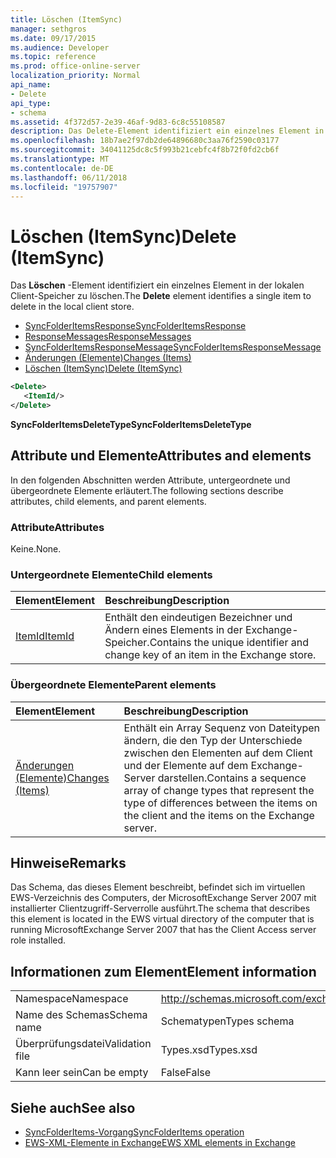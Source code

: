 ```yaml
---
title: Löschen (ItemSync)
manager: sethgros
ms.date: 09/17/2015
ms.audience: Developer
ms.topic: reference
ms.prod: office-online-server
localization_priority: Normal
api_name:
- Delete
api_type:
- schema
ms.assetid: 4f372d57-2e39-46af-9d83-6c8c55108587
description: Das Delete-Element identifiziert ein einzelnes Element in der lokalen Client-Speicher zu löschen.
ms.openlocfilehash: 18b7ae2f97db2de64896680c3aa76f2590c03177
ms.sourcegitcommit: 34041125dc8c5f993b21cebfc4f8b72f0fd2cb6f
ms.translationtype: MT
ms.contentlocale: de-DE
ms.lasthandoff: 06/11/2018
ms.locfileid: "19757907"
---
```

# <a name="delete-itemsync"></a><span data-ttu-id="d32b2-103">Löschen (ItemSync)</span><span class="sxs-lookup"><span data-stu-id="d32b2-103">Delete (ItemSync)</span></span>

<span data-ttu-id="d32b2-104">Das **Löschen** -Element identifiziert ein einzelnes Element in der lokalen Client-Speicher zu löschen.</span><span class="sxs-lookup"><span data-stu-id="d32b2-104">The **Delete** element identifies a single item to delete in the local client store.</span></span> 
  
- [<span data-ttu-id="d32b2-105">SyncFolderItemsResponse</span><span class="sxs-lookup"><span data-stu-id="d32b2-105">SyncFolderItemsResponse</span></span>](syncfolderitemsresponse.md)  
- [<span data-ttu-id="d32b2-106">ResponseMessages</span><span class="sxs-lookup"><span data-stu-id="d32b2-106">ResponseMessages</span></span>](responsemessages.md) 
- [<span data-ttu-id="d32b2-107">SyncFolderItemsResponseMessage</span><span class="sxs-lookup"><span data-stu-id="d32b2-107">SyncFolderItemsResponseMessage</span></span>](syncfolderitemsresponsemessage.md)  
- [<span data-ttu-id="d32b2-108">Änderungen (Elemente)</span><span class="sxs-lookup"><span data-stu-id="d32b2-108">Changes (Items)</span></span>](changes-items.md)  
- [<span data-ttu-id="d32b2-109">Löschen (ItemSync)</span><span class="sxs-lookup"><span data-stu-id="d32b2-109">Delete (ItemSync)</span></span>](delete-itemsync.md)
  
```xml
<Delete>
   <ItemId/>
</Delete>
```

<span data-ttu-id="d32b2-110">**SyncFolderItemsDeleteType**</span><span class="sxs-lookup"><span data-stu-id="d32b2-110">**SyncFolderItemsDeleteType**</span></span>

## <a name="attributes-and-elements"></a><span data-ttu-id="d32b2-111">Attribute und Elemente</span><span class="sxs-lookup"><span data-stu-id="d32b2-111">Attributes and elements</span></span>

<span data-ttu-id="d32b2-112">In den folgenden Abschnitten werden Attribute, untergeordnete und übergeordnete Elemente erläutert.</span><span class="sxs-lookup"><span data-stu-id="d32b2-112">The following sections describe attributes, child elements, and parent elements.</span></span>
  
### <a name="attributes"></a><span data-ttu-id="d32b2-113">Attribute</span><span class="sxs-lookup"><span data-stu-id="d32b2-113">Attributes</span></span>

<span data-ttu-id="d32b2-114">Keine.</span><span class="sxs-lookup"><span data-stu-id="d32b2-114">None.</span></span>
  
### <a name="child-elements"></a><span data-ttu-id="d32b2-115">Untergeordnete Elemente</span><span class="sxs-lookup"><span data-stu-id="d32b2-115">Child elements</span></span>

|<span data-ttu-id="d32b2-116">**Element**</span><span class="sxs-lookup"><span data-stu-id="d32b2-116">**Element**</span></span>|<span data-ttu-id="d32b2-117">**Beschreibung**</span><span class="sxs-lookup"><span data-stu-id="d32b2-117">**Description**</span></span>|
|:-----|:-----|
|[<span data-ttu-id="d32b2-118">ItemId</span><span class="sxs-lookup"><span data-stu-id="d32b2-118">ItemId</span></span>](itemid.md) <br/> |<span data-ttu-id="d32b2-119">Enthält den eindeutigen Bezeichner und Ändern eines Elements in der Exchange-Speicher.</span><span class="sxs-lookup"><span data-stu-id="d32b2-119">Contains the unique identifier and change key of an item in the Exchange store.</span></span>  <br/> |
   
### <a name="parent-elements"></a><span data-ttu-id="d32b2-120">Übergeordnete Elemente</span><span class="sxs-lookup"><span data-stu-id="d32b2-120">Parent elements</span></span>

|<span data-ttu-id="d32b2-121">**Element**</span><span class="sxs-lookup"><span data-stu-id="d32b2-121">**Element**</span></span>|<span data-ttu-id="d32b2-122">**Beschreibung**</span><span class="sxs-lookup"><span data-stu-id="d32b2-122">**Description**</span></span>|
|:-----|:-----|
|[<span data-ttu-id="d32b2-123">Änderungen (Elemente)</span><span class="sxs-lookup"><span data-stu-id="d32b2-123">Changes (Items)</span></span>](changes-items.md) <br/> |<span data-ttu-id="d32b2-124">Enthält ein Array Sequenz von Dateitypen ändern, die den Typ der Unterschiede zwischen den Elementen auf dem Client und der Elemente auf dem Exchange-Server darstellen.</span><span class="sxs-lookup"><span data-stu-id="d32b2-124">Contains a sequence array of change types that represent the type of differences between the items on the client and the items on the Exchange server.</span></span>  <br/> |
   
## <a name="remarks"></a><span data-ttu-id="d32b2-125">Hinweise</span><span class="sxs-lookup"><span data-stu-id="d32b2-125">Remarks</span></span>

<span data-ttu-id="d32b2-126">Das Schema, das dieses Element beschreibt, befindet sich im virtuellen EWS-Verzeichnis des Computers, der MicrosoftExchange Server 2007 mit installierter Clientzugriff-Serverrolle ausführt.</span><span class="sxs-lookup"><span data-stu-id="d32b2-126">The schema that describes this element is located in the EWS virtual directory of the computer that is running MicrosoftExchange Server 2007 that has the Client Access server role installed.</span></span>
  
## <a name="element-information"></a><span data-ttu-id="d32b2-127">Informationen zum Element</span><span class="sxs-lookup"><span data-stu-id="d32b2-127">Element information</span></span>

|||
|:-----|:-----|
|<span data-ttu-id="d32b2-128">Namespace</span><span class="sxs-lookup"><span data-stu-id="d32b2-128">Namespace</span></span>  <br/> |http://schemas.microsoft.com/exchange/services/2006/types  <br/> |
|<span data-ttu-id="d32b2-129">Name des Schemas</span><span class="sxs-lookup"><span data-stu-id="d32b2-129">Schema name</span></span>  <br/> |<span data-ttu-id="d32b2-130">Schematypen</span><span class="sxs-lookup"><span data-stu-id="d32b2-130">Types schema</span></span>  <br/> |
|<span data-ttu-id="d32b2-131">Überprüfungsdatei</span><span class="sxs-lookup"><span data-stu-id="d32b2-131">Validation file</span></span>  <br/> |<span data-ttu-id="d32b2-132">Types.xsd</span><span class="sxs-lookup"><span data-stu-id="d32b2-132">Types.xsd</span></span>  <br/> |
|<span data-ttu-id="d32b2-133">Kann leer sein</span><span class="sxs-lookup"><span data-stu-id="d32b2-133">Can be empty</span></span>  <br/> |<span data-ttu-id="d32b2-134">False</span><span class="sxs-lookup"><span data-stu-id="d32b2-134">False</span></span>  <br/> |
   
## <a name="see-also"></a><span data-ttu-id="d32b2-135">Siehe auch</span><span class="sxs-lookup"><span data-stu-id="d32b2-135">See also</span></span>

- [<span data-ttu-id="d32b2-136">SyncFolderItems-Vorgang</span><span class="sxs-lookup"><span data-stu-id="d32b2-136">SyncFolderItems operation</span></span>](syncfolderitems-operation.md)
- [<span data-ttu-id="d32b2-137">EWS-XML-Elemente in Exchange</span><span class="sxs-lookup"><span data-stu-id="d32b2-137">EWS XML elements in Exchange</span></span>](ews-xml-elements-in-exchange.md)

